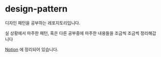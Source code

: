 # design-pattern

디자인 패턴을 공부하는 레포지토리입니다.

실 상황에서 마주한 패턴, 혹은 다른 공부중에 마주한 내용들을 조금씩 조금씩 정리해갑니다

[Notion](https://www.notion.so/GoF-6fe897e69c4340e585d92f8e498f9309) 에 정리되어 있습니다.

